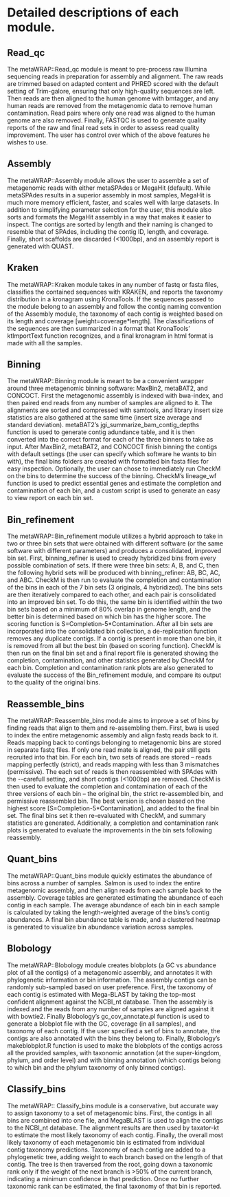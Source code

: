 # Detailed descriptions of each module.

  ## Read_qc
  The metaWRAP::Read_qc module is meant to pre-process raw Illumina sequencing reads in preparation for assembly and alignment. The raw reads are trimmed based on adapted content and PHRED scored with the default setting of Trim-galore, ensuring that only high-quality sequences are left. Then reads are then aligned to the human genome with bmtagger, and any human reads are removed from the metagenomic data to remove human contamination. Read pairs where only one read was aligned to the human genome are also removed. Finally, FASTQC is used to generate quality reports of the raw and final read sets in order to assess read quality improvement. The user has control over which of the above features he wishes to use. 
	
  ## Assembly
  The metaWRAP::Assembly module allows the user to assemble a set of metagenomic reads with either metaSPAdes or MegaHit (default). While metaSPAdes results in a superior assembly in most samples, MegaHit is much more memory efficient, faster, and scales well with large datasets.  In addition to simplifying parameter selection for the user, this module also sorts and formats the MegaHit assembly in a way that makes it easier to inspect. The contigs are sorted by length and their naming is changed to resemble that of SPAdes, including the contig ID, length, and coverage. Finally, short scaffolds are discarded (<1000bp), and an assembly report is generated with QUAST. 
	
  ## Kraken
  The metaWRAP::Kraken module takes in any number of fastq or fasta files, classifies the contained sequences with KRAKEN, and reports the taxonomy distribution in a kronagram using KronaTools. If the sequences passed to the module belong to an assembly and follow the contig naming convention of the Assembly module, the taxonomy of each contig is weighted based on its length and coverage [weight=coverage*length]. The classifications of the sequences are then summarized in a format that KronaTools’ ktImportText function recognizes, and a final kronagram in html format is made with all the samples.
	
  ## Binning
  The metaWRAP::Binning module is meant to be a convenient wrapper around three metagenomic binning software: MaxBin2, metaBAT2, and CONCOCT. First the metagenomic assembly is indexed with bwa-index, and then paired end reads from any number of samples are aligned to it. The alignments are sorted and compressed with samtools, and library insert size statistics are also gathered at the same time (insert size average and standard deviation). metaBAT2’s jgi_summarize_bam_contig_depths function is used to generate contig adundance table, and it is then converted into the correct format for each of the three binners to take as input. After MaxBin2, metaBAT2, and CONCOCT finish binning the contigs with default settings (the user can specify which software he wants to bin with), the final bins folders are created with formatted bin fasta files for easy inspection. Optionally, the user can chose to immediately run CheckM on the bins to determine the success of the binning. CheckM’s lineage_wf function is used to predict essential genes and estimate the completion and contamination of each bin, and a custom script is used to generate an easy to view report on each bin set. 
	
  ## Bin_refinement
  The metaWRAP::Bin_refinement module utilizes a hybrid approach to take in two or three bin sets that were obtained with different software (or the same software with different parameters) and produces a consolidated, improved bin set. First, binning_refiner is used to cready hybridized bins from every possible combination of sets. If there were three bin sets: A, B, and C, then the following hybrid sets will be produced with binning_refiner: AB, BC, AC, and ABC. CheckM is then run to evaluate the completion and contamination of the bins in each of the 7 bin sets (3 originals, 4 hybridized). The bins sets are then iteratively compared to each other, and each pair is consolidated into an improved bin set. To do this, the same bin is identified within the two bin sets based on a minimum of 80% overlap in genome length, and the better bin is determined based on which bin has the higher score. The scoring function is S=Completion-5*Contamination. After all bin sets are incorporated into the consolidated bin collection, a de-replication function removes any duplicate contigs. If a contig is present in more than one bin, it is removed from all but the best bin (based on scoring function). CheckM is then run on the final bin set and a final report file is generated showing the completion, contamination, and other statistics generated by CheckM for each bin. Completion and contamination rank plots are also generated to evaluate the success of the Bin_refinement module, and compare its output to the quality of the original bins.
	
  ## Reassemble_bins
  The metaWRAP::Reassemble_bins module aims to improve a set of bins by finding reads that align to them and re-assembling them. First, bwa is used to index the entire metagenomic assembly and align fastq reads back to it. Reads mapping back to contings belonging to metagenomic bins are stored in separate fastq files. If only one read mate is aligned, the pair still gets recruited into that bin. For each bin, two sets of reads are stored – reads mapping perfectly (strict), and reads mapping with less than 3 mismatches (permissive). The each set of reads is then reassembled with SPAdes with the --carefull setting, and short contigs (<1000bp) are removed. CheckM is then used to evaluate the completion and contamination of each of the three versions of each bin – the original bin, the strict re-assembled bin, and permissive reassembled bin. The best version is chosen based on the highest score [S=Completion-5*Contamination], and added to the final bin set. The final bins set it then re-evaluated with CheckM, and summary statistics are generated. Additionally, a completion and contamination rank plots is generated to evaluate the improvements in the bin sets following reassembly. 
	
  ## Quant_bins
  The metaWRAP::Quant_bins module quickly estimates the abundance of bins across a number of samples. Salmon is used to index the entire metagenomic assembly, and then align reads from each sample back to the assembly. Coverage tables are generated estimating the abundance of each contig in each sample. The average abundance of each bin in each sample is calculated by taking the length-weighted average of the bins’s contig abundances. A final bin abundance table is made, and a clustered heatmap is generated to visualize bin abundance variation across samples.
	
  ## Blobology
  The metaWRAP::Blobology module creates blobplots (a GC vs abundance plot of all the contigs) of a metagenomic assembly, and annotates it with phylogenetic information or bin information. The assembly contigs can be randomly sub-sampled based on user preference. 
First, the taxonomy of each contig is estimated with Mega-BLAST by taking the top-most confident alignment against the NCBI_nt database. Then the assembly is indexed and the reads from any number of samples are aligned against it with bowtie2. Finally Blobology’s gc_cov_annotate.pl function is used to generate a blobplot file with the GC, coverage (in all samples), and taxonomy of each contig. If the user specified a set of bins to annotate, the contigs are also annotated with the bins they belong to. Finally, Blobology’s makeblobplot.R function is used to make the blobplots of the contigs across all the provided samples, with taxonomic annotation (at the super-kingdom, phylum, and order level) and with binning annotation (which contigs belong to which bin and the phylum taxonomy of only binned contigs). 
	
  ## Classify_bins
  The metaWRAP:: Classify_bins module is a conservative, but accurate way to assign taxonomy to a set of metagenomic bins. First, the contigs in all bins are combined into one file, and MegaBLAST is used to align the contigs to the NCBI_nt database.  The alignment results are then used by taxator-kt to estimate the most likely taxonomy of each contig. Finally, the overall most likely taxonomy of each metagenomic bin is estimated from individual contig taxonomy predictions. Taxonomy of each contig are added to a phylogenetic tree, adding weight to each branch based on the length of that contig. The tree is then traversed from the root, going down a taxonomic rank only if the weight of the next branch is >50% of the current branch, indicating a minimum confidence in that prediction. Once no further taxonomic rank can be estimated, the final taxonomy of that bin is reported.


